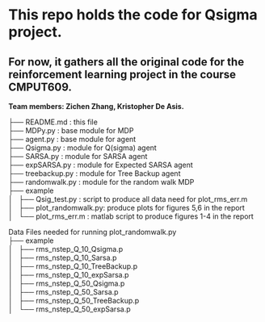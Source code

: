 # This repo holds the code for Qsigma project.

## For now, it gathers all the original code for the reinforcement learning project in the course CMPUT609.
**Team members: Zichen Zhang, Kristopher De Asis.**

├── README.md     : this file  
├── MDPy.py       : base module for MDP  
├── agent.py      : base module for agent  
├── Qsigma.py     : module for Q(sigma) agent  
├── SARSA.py      : module for SARSA agent  
├── expSARSA.py   : module for Expected SARSA agent  
├── treebackup.py : module for Tree Backup agent  
├── randomwalk.py : module for the random walk MDP  
├── example  
│   ├── Qsig_test.py      : script to produce all data need for plot_rms_err.m  
│   ├── plot_randomwalk.py: produce plots for figures 5,6 in the report  
│   └── plot_rms_err.m    : matlab script to produce figures 1-4 in the report

Data Files needed for running plot_randomwalk.py  
├── example  
│   ├── rms_nstep_Q_10_Qsigma.p  
│   ├── rms_nstep_Q_10_Sarsa.p  
│   ├── rms_nstep_Q_10_TreeBackup.p  
│   ├── rms_nstep_Q_10_expSarsa.p  
│   ├── rms_nstep_Q_50_Qsigma.p  
│   ├── rms_nstep_Q_50_Sarsa.p  
│   ├── rms_nstep_Q_50_TreeBackup.p  
│   └── rms_nstep_Q_50_expSarsa.p  
